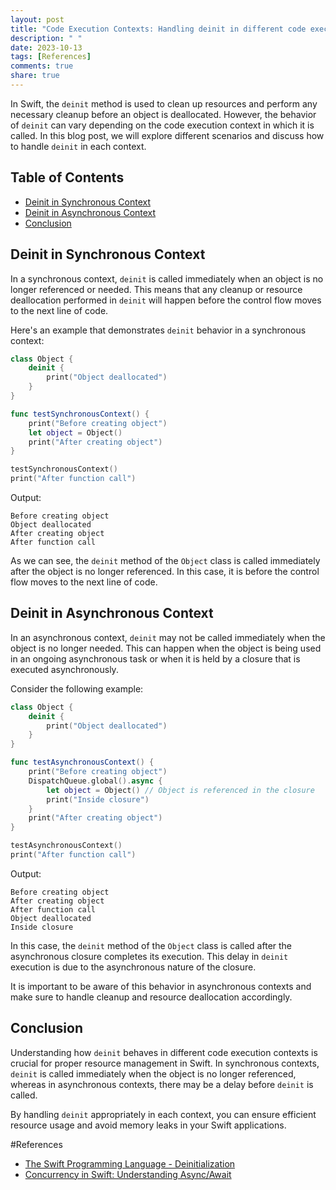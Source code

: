 ```yaml
---
layout: post
title: "Code Execution Contexts: Handling deinit in different code execution contexts"
description: " "
date: 2023-10-13
tags: [References]
comments: true
share: true
---
```


In Swift, the `deinit` method is used to clean up resources and perform any necessary cleanup before an object is deallocated. However, the behavior of `deinit` can vary depending on the code execution context in which it is called. In this blog post, we will explore different scenarios and discuss how to handle `deinit` in each context.

## Table of Contents
- [Deinit in Synchronous Context](#deinit-in-synchronous-context)
- [Deinit in Asynchronous Context](#deinit-in-asynchronous-context)
- [Conclusion](#conclusion)

## Deinit in Synchronous Context

In a synchronous context, `deinit` is called immediately when an object is no longer referenced or needed. This means that any cleanup or resource deallocation performed in `deinit` will happen before the control flow moves to the next line of code.

Here's an example that demonstrates `deinit` behavior in a synchronous context:

```swift
class Object {
    deinit {
        print("Object deallocated")
    }
}

func testSynchronousContext() {
    print("Before creating object")
    let object = Object()
    print("After creating object")
}

testSynchronousContext()
print("After function call")
```

Output:

```
Before creating object
Object deallocated
After creating object
After function call
```

As we can see, the `deinit` method of the `Object` class is called immediately after the object is no longer referenced. In this case, it is before the control flow moves to the next line of code.

## Deinit in Asynchronous Context

In an asynchronous context, `deinit` may not be called immediately when the object is no longer needed. This can happen when the object is being used in an ongoing asynchronous task or when it is held by a closure that is executed asynchronously.

Consider the following example:

```swift
class Object {
    deinit {
        print("Object deallocated")
    }
}

func testAsynchronousContext() {
    print("Before creating object")
    DispatchQueue.global().async {
        let object = Object() // Object is referenced in the closure
        print("Inside closure")
    }
    print("After creating object")
}

testAsynchronousContext()
print("After function call")
```

Output:

```
Before creating object
After creating object
After function call
Object deallocated
Inside closure
```

In this case, the `deinit` method of the `Object` class is called after the asynchronous closure completes its execution. This delay in `deinit` execution is due to the asynchronous nature of the closure.

It is important to be aware of this behavior in asynchronous contexts and make sure to handle cleanup and resource deallocation accordingly.

## Conclusion

Understanding how `deinit` behaves in different code execution contexts is crucial for proper resource management in Swift. In synchronous contexts, `deinit` is called immediately when the object is no longer referenced, whereas in asynchronous contexts, there may be a delay before `deinit` is called.

By handling `deinit` appropriately in each context, you can ensure efficient resource usage and avoid memory leaks in your Swift applications.

#References
- [The Swift Programming Language - Deinitialization](https://docs.swift.org/swift-book/LanguageGuide/Deinitialization.html)
- [Concurrency in Swift: Understanding Async/Await](https://developer.apple.com/swift/blog/async-await)
